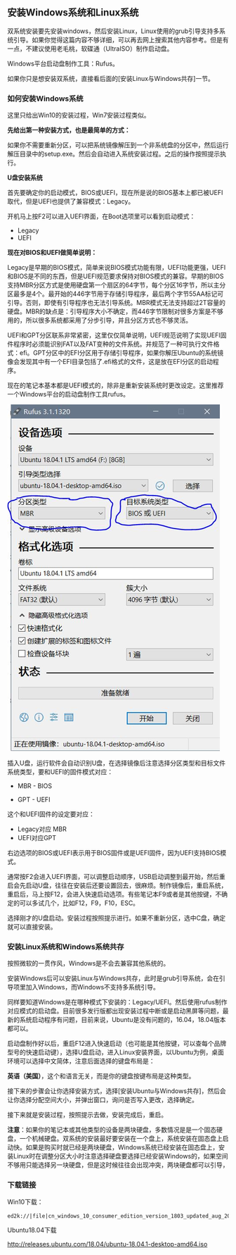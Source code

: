 ## 安装Windows系统和Linux系统

双系统安装要先安装windows，然后安装Linux，Linux使用的grub引导支持多系统引导。如果你觉得这篇内容不够详细，可以再去网上搜索其他内容参考。但是有一点，不建议使用老毛桃，软碟通（UltraISO）制作启动盘。

Windows平台启动盘制作工具：Rufus。

如果你只是想安装双系统，直接看后面的[安装Linux与Windows共存]一节。

### 如何安装Windows系统

这里只给出Win10的安装过程，Win7安装过程类似。

**先给出第一种安装方式，也是最简单的方式：**

如果你不需要重新分区，可以把系统镜像解压到一个非系统盘的分区中，然后运行解压目录中的setup.exe。然后会自动进入系统安装过程。之后的操作按照提示执行。

**U盘安装系统**

首先要确定你的启动模式，BIOS或UEFI，现在所是说的BIOS基本上都已被UEFI取代，但是UEFI也提供了兼容模式：Legacy。

开机马上按F2可以进入UEFI界面，在Boot选项里可以看到启动模式：

* Legacy
* UEFI

**现在对BIOS和UEFI做简单说明：**

Legacy是早期的BIOS模式，简单来说BIOS模式功能有限，UEFI功能更强，UEFI和BIOS是不同的东西，但是UEFI规范要求保持对BIOS模式的兼容。早期的BIOS支持MBR分区方式是使用硬盘第一个扇区的64字节，每个分区16字节，所以主分区最多是4个。最开始的446字节用于存储引导程序，最后两个字节55AA标记可引导。否则，即使有引导程序也无法引导系统。MBR模式无法支持超过2T容量的硬盘。MBR的缺点是：引导程序大小不确定，而446字节限制对很多方案是不够用的，所以很多系统都采用了分步引导，并且分区方式也不够灵活。

UEFI和GPT分区联系非常紧密，这里仅仅简单说明，UEFI规范说明了实现UEFI固件程序时必须能识别FAT以及FAT变种的文件系统。并规范了一种可执行文件格式：efi。GPT分区中的EFI分区用于存储引导程序，如果你解压Ubuntu的系统镜像会发现其中有一个EFI目录包括了.efi格式的文件，这是放在EFI分区的启动程序。



现在的笔记本基本都是UEFI模式的，除非是重新安装系统时更改设定。这里推荐一个Windows平台的启动盘制作工具rufus。

![](rufus-mode.jpg)



插入U盘，运行软件会自动识别U盘，在选择镜像后注意选择分区类型和目标文件系统类型，要和UEFI的固件模式对应：

* MBR - BIOS

* GPT - UEFI

这个和UEFI固件的设定要对应：

* Legacy对应 MBR
* UEFI对应GPT

右边选项的BIOS或UEFI表示用于BIOS固件或是UEFI固件，因为UEFI支持BIOS模式。

通常按F2会进入UEFI界面，可以调整启动顺序，USB启动调整到最开始，然后重启会先启动U盘，往往在安装后还要设置回去，很麻烦。制作镜像后，重启系统，重启后，马上按F12，会进入快速启动选项。有些笔记本F9或者是其他按键，不确定的可以多试几个，比如F12，F9，F10，ESC。

选择刚才的U盘启动。安装过程按照提示进行。如果不重新分区，选中C盘，确定就可以直接安装。



### 安装Linux系统和Windows系统共存

按照微软的一贯作风，Windows是不会去兼容其他系统的。

安装Windows后可以安装Linux与Windows共存，此时是grub引导系统，会在引导项里加入Windows，而Windows不支持多系统引导。

同样要知道Windows是在哪种模式下安装的：Legacy/UEFI。然后使用rufus制作对应模式的启动盘。目前很多发行版都出现安装过程中断或是启动黑屏等问题，最新的系统启动程序有问题，目前来说，Ubuntu是没有问题的，16.04，18.04版本都可以。

启动盘制作好以后，重启F12进入快速启动（也可能是其他按键，可以查每个品牌型号的快速启动键），选择U盘启动，进入Linux安装界面，以Ubuntu为例，桌面环境可以选择中文简体，注意后面选择的键盘布局是：

**英语（美国）**，这个和语言无关，而是你的键盘按键布局是这种类型。

接下来的步骤会让你选择安装方式，选择[安装Ubuntu与Windows共存]，然后会让你选择分配空间大小，并弹出窗口，询问是否写入更改，选择确定。

接下来就是安装过程，按照提示去做，安装完成后，重启。

**注意**：如果你的笔记本或其他类型的设备是两块硬盘，多数情况是是一个固态硬盘，一个机械硬盘。双系统的安装最好要安装在一个盘上，系统安装在固态盘上启动快。如果是购买时就已经是两块硬盘，Windows系统已经安装在固态盘上，安装Linux时在调整分区大小时注意选择硬盘要选择已经安装Windows的，如果空间不够用只能选择另一块硬盘，但是这时候往往会出现冲突，两块硬盘都可以引导，



### 下载链接

Win10下载：

```
ed2k://|file|cn_windows_10_consumer_edition_version_1803_updated_aug_2018_x64_dvd_2cf38490.iso|5275461632|FAE1391E8F1EEAB7005AE66982FCD27B|/
```



Ubuntu18.04下载

http://releases.ubuntu.com/18.04/ubuntu-18.04.1-desktop-amd64.iso

